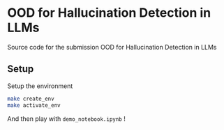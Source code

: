 # OOD for Hallucination Detection in LLMs

Source code for the submission OOD for Hallucination Detection in LLMs

## Setup

Setup the environment 

```bash
make create_env
make activate_env
```

And then play with `demo_notebook.ipynb` !